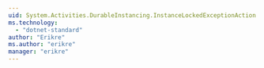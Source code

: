 ```yaml
---
uid: System.Activities.DurableInstancing.InstanceLockedExceptionAction
ms.technology: 
  - "dotnet-standard"
author: "Erikre"
ms.author: "erikre"
manager: "erikre"
---
```


